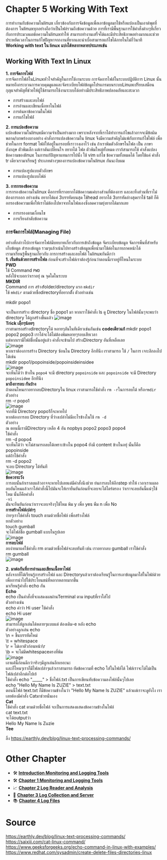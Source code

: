 # Chapter 5 Working With Text
การทำงานกับข้อความในlinux เกี่ยวข้องกับการจัดข้อมูลเพื่อเอาข้อมูลมาใช้หรือแปลงเป็นเอาต์พุตที่ต้องการ ในlinuxทุกอย่างถือว่าเป็นไฟล์รวมถึงข้อความด้วย การที่เรามีพื้นฐานการใช้คำสั่งต่างๆที่เกี่ยวกับการประมวลผลช้อความในlinuxทำให้ สามารถทำงานเสร็จได้และมีประสิทธิภาพอย่างมากและช่วยประหยัดเวลาในการแก้ไขปัญหาจากงานที่ยากและน่าเบื่อสามารถแก้ไขได้ภายในไม่กี่วินาที<br>
**Working with text ใน linux แบ่งได้หลากหลายประเภทเช่น**<br>
## Working With Text In Linux<br>
**1. การจัดการไฟล์**<br>
การจัดการไฟล์ในLinuxหัวใจสำคัญในการใช้งานระบบ
การจัดการไฟล์ในระบบปฏิบัติการ Linux นั้นหมายถึงกระบวนการควบคุมดูแลและจัดระเบียบไฟล์ข้อมูลโปรแกรมบนระบบLinuxเปรียบเสมือนกุญแจสำคัญที่ช่วยให้ผู้ใช้สามารถใช้งานระบบได้อย่างมีประสิทธิภาพปลอดภัยและสะดวก<br>
* การสร้างและลบไฟล์<br>
* การอ่านและเขียนเนื่อหาในไฟล์<br>
* การค้นหาข้อความในไฟล์<br>
* การแก้ไขไฟล์์<br>

**2. การแปลงข้อความ**<br>
แปลงข้อความในlinuxมีความจำเป็นอย่างมาก เพราะหลังจากที่เราได้ทำการแก้ไขแล้วอาจจะมีข้อผิดพลาด/บกพร่องบางอย่าง คำสั่งการแปลงข้อความใน linux จึงมีความสำคัญไม่แพ้กับการแก้ไขไฟล์ เพื่อช่วยในการ format ไฟล์ให้อยู่ในกรอบที่เราวางเอาไว้
เช่น ถ้าเราพิมตัวอักษรในไฟล เป็น ภาษาอังกฤษ ตัวพิมเล็ก แต่เราดันเปลี่ยนใจ อยากได้ ไฟล ตัวพิมใหญ่ทั้งหมด เราก้สามารถใช้ คำสั่งแปลงข้อความของlinux ในการแก้ปัญหาแทนการไปนั้ง ใช้ vim แก้ไข ข้อความทั้งหมดได้ โดยใช้แค่ คำสั่ง tr เดียวเรามาเรียนรู้
ประเภทต่างๆของการแปลงข้อความในlinux กันนะงับผม<br>
* การแปลงรูปแบบตัวอักษร<br>
* การแปลงรูปแบบไฟล์<br>

**3. การกรองข้อความ**<br>
การกรองข้อความในlinux คือการที่เราอยากได้ข้อความแค่บางส่วนที่ต้องการ และละทิ้งส่วนที่เราไม่ต้องการออก อย่างเช่น อยากได้แค่ 3บรรทัดบนสุด ใช้head อยากได้ 3บรรทัดล่างสุดเราใช้ tail ก็คิอกรองข้อความเพิ่อให้เราไม่ต้องไปหาจากในไฟลเองซึ่งลดความยุ่งยากได้มากเลย<br>
* การกรองตามเงื่อนไข<br>
* การเรียงลำดับข้อความ<br>





### การจัดการไฟล์(Managing File)
อย่างที่กล่าวไปการจัดการไฟล์มีบทบาทเกี่ยวกับการเข้าถึงข้อมูล จัดระเบียบข้อมูล จัดการพิ้นที่สำหรับเก็บข้อมูล สำรองข้อมูล รวมๆแล้วเน้นไปทางสร้างข้อมูลเพื่อนำมาใช้ต่อในภายภาคหน้าได้<br>
เรามาเรียนรู้พื้นฐานเกี่ยวกับ การการสร้างและลบไฟล์ ในlinuxกันดีกว่า<br>
**1. เริ่มต้นด้วยการสร้างไฟล**
ก่อนที่จะสร้างไฟล์เราต้องรู้ก่อนว่าตอนนี้เราอยู่ที่ไหนในระบบ<br>
**PWD**<br>
ใช้ Command `PWD`<br>
หลังใช้จะบอกว่าเราอยุ่ ณ จุดใดในระบบ<br>
**MKDIR**<br>
Command การ สร้างfolder/directory แรก `mkdir`<br>
ใช้ `mkdir` ตามด้วยชื่อdirectoryที่อยากตั้้ง
ตัวอย่างเช่น<br>
                
 mkdir popo1

จะเป็นการสร้าง directory ชื่อ popo1 มา
หากเราใช้คำสั่ง ls ดู Directory ในไฟล์นั้นๆจะพบว่า directory ได้ถูกสร้างขึ้นแล้ว
![image](https://github.com/Jxwgame/Monitoring-and-Logging-Tools-Sec-2/assets/118421368/a6b39d8d-6b41-4c3c-9e26-bf450a2f04a5)<br>
**Trick เลฺ็กๆน้อยๆ**<br>
เราสามารถสร้างdirectoryได้ หลายๆอันในทีเดียวเช่นกันเช่น
**codeเดียวแก้** mkdir popo1 popo2 popo3
เราได้จะได้ไม่ต้องพิมหลายๆรอบเสียเวลา<br>
แต่หากเรามีไฟล์ชื่อนั้นอยู่แล้ว คำสั่งจะข้ามไป สร้างDirectory อันที่เหลือเลย<br>
![image](https://github.com/Jxwgame/Monitoring-and-Logging-Tools-Sec-2/assets/118421368/0a259530-2d95-42ec-9012-34c35bd56369)<br>
หากเราต้องการสร้าง Directory ซ้อนใน Directory อีกทีนึง เราสามารถ ใช้ `/` ในการ เจาะลึกลงไปได้เช่น<br>
mkdir popo1/popoinside/popoinsideinsidee<br>
![image](https://github.com/Jxwgame/Monitoring-and-Logging-Tools-Sec-2/assets/118421368/170e2357-07ed-43e5-9fe8-65b8ccd64328)<br>
จะเห็นได้ว่า ข้างใน `popo4` จะมี directory `popoinside` และ `popoinside` จะมี Directory `popoinsidee` อีกทีนึง<br>
**มาถึงการลบ กันบ้าง**<br>
ถ้าตอนไหนเราอยากลบDirectoryใน linux เราสามารถใช้คำสั่ง `rm -r`ในการลบได้ หรือ`rmdir` <br>
ตัวอย่าง<br>
rm -r popo1<br>
![image](https://github.com/Jxwgame/Monitoring-and-Logging-Tools-Sec-2/assets/118421368/1b1197c4-f72a-4fe7-b0b2-83fd4a631dbc)<br>
จากที่มี Directory popo1ก็จะหายไป<br>
หากต้องการลบ Directory ที่ว่างเปล่าไม่มีอะไรข้างในใช้ `rm -d`<br>
ตัวอย่าง<br>
ณ ตอนนี้เรามีDirectory เหลือ 4 อัน nopbys popo2 popo3 popo4<br>
ใช้คำสั่ง<br>
rm -d popo4<br>
จะเห็นได้ว่า จะไม่สามารถลบได้เพราะข้างใน popo4 ยังมี content ข้างในอยุ่ นั้นก็คือ popoinside<br>
แต่ถ้าใช้คำสั่ง<br>
rm -d popo2<br>
จะลบ Directory ได้ทันที<br>
![image](https://github.com/Jxwgame/Monitoring-and-Logging-Tools-Sec-2/assets/118421368/e8bb8f37-749a-4c0d-80da-3145efc9ac7a)<br>
**ข้อควรระวัง**<br>
การลบนั้นถ้าเราลบแล้วอาจจะหายไปเลยแต่มีคำสั่งนึงช่วย ย่นการลบให้อีกstep ทำให้ เวลาเราเผลอลบอันไหนแล้วเราใส่คำสั่งนี้ไปมันจะให้เรายืนยันก่อนที่จะลบจะได้ไตร่ตรอง ว่าเราจะลบอันนี้แน่ๆใช้ไหม นั้นก็คือคำสั่ง<br>
`-vi`<br>
มันจะยืนยันก่อนว่าเราจะลบจริงๆใช้ไหม พิม y เพื่อ yes พืม n เพื่อ No<br>
**การสร้างไฟล์เปล่าๆ**<br>
ง่ายๆเราใช่คำสั่ง touch ตามด้วยชื่อไฟล์ เพื่อสร้างไฟล์<br>
ยกตัวอย่าง<br>
touch gumball<br>
จะได้ไฟล์ชื่อ gumball แบบในรูปเลย<br>
![image](https://github.com/Jxwgame/Monitoring-and-Logging-Tools-Sec-2/assets/118421368/1377ace3-0fc5-4aac-b945-2250694ace9e)<br>
**การลบไฟล์**<br>
ลบง่ายมาแค่ใช้คำสั่ง rm ตามด้วยชื่อไฟล์จะลบทันที เช่น เราอยากลบ gumball เราใช้คำสั่ง<br>
rm gumball<br>
![image](https://github.com/Jxwgame/Monitoring-and-Logging-Tools-Sec-2/assets/118421368/b2c83a57-57d3-40fb-a0a9-17935260926e)<br>

**2. มาต่อกันที่การอ่านและเขียนเนื้อหาไฟล์**<br>
หลังจากที่ได้เรียนรู้การสร้างไฟล์ และ Directoryแล้วเราต้องเรียนรู้ในการเอาข้อมูลมาใส่ในไฟล์ด้วยเพื่อการนำไปใช่ประโยนชน์ที่หลากหลายมากขึ้น<br>
มาเรียนรู้คำสั่ง echo กัน<br>
**Echo**<br>
echo เป็นคำสั่งที่จะแสดงผลผ่านTerminal ตาม inputที่เราใส่ไป<br>
ตัวอย่างเช่น<br>
echo คำว่า Hi user ใช้คำสั่ง<br>
echo Hi user<br>
![image](https://github.com/Jxwgame/Monitoring-and-Logging-Tools-Sec-2/assets/118421368/0e5f1b8d-2586-4b02-8781-3ffc1ae082b1)<br>
สามารถใส่ลูกเล่นได้หลายๆแบบแต่ ต้องเติม-e หลัง echo <br>
ตัวอย่างลูกเล่น echo<br>
\n = ขึ้นบรรทัดใหม่<br>
\t = whitespace<br>
\r = ไม่เอาตัวก่อนหน้า\r<br>
\b = จะไม่มีwhitespaceตรงที่พิม<br>
![image](https://github.com/Jxwgame/Monitoring-and-Logging-Tools-Sec-2/assets/118421368/710572bf-b4ae-480a-84c9-0412e898a0c5)<br>
เอาแค้นี้ก่อนดีกว่าจริงๆมีลูกเล่นอีกเยอะนะ<br>
และก็ไหนๆเราก็มีไฟลเปล่าๆแล้วเราสามารถ ยัดข้อความที่ echo ใส่ในไฟล์ได้ ไฟล์เราจะได้ไม่เป็นไฟล์เปล่าอีกต่อไปเย้<br>
ใช้คำสั่ง echo "_____" > ชื่อไฟล์.txt เป็นการเขียนทับข้อความลงไฟล์นั้นๆไปเลย<br>
echo "Hello My Name Is ZUZIE" > text.txt<br>
ตอนนี้ไฟล์ text.txt ก็มีข้อความข้างในว่า "Hello My Name Is ZUZIE" แล้วแต่เราจะดูยังไง เราเลยต้องมีคำสั่ง Catมาช่วยนั่นเอง<br>
**Cat**<br>
ใช้คำสั่ง cat ตามด้วยชื่อไฟล์ จะเป็นการแสดงแสดงข้อความข้างในไฟล์<br>
cat text.txt<br>
จะได้outputว่า<br>
Hello My Name Is Zuzie<br>
**Tee**<br>












ลิ้ง
https://earthly.dev/blog/linux-text-processing-commands/

# Other Chapter
- 🛠 [**Introduction Monitoring and Logging Tools**](https://github.com/Jxwgame/Monitoring-and-Logging-Tools-Sec-2/blob/main/README.md)
- 🛠 [**Chapter 1 Monitoring and Logging Tools**](https://github.com/Jxwgame/Monitoring-and-Logging-Tools-Sec-2/blob/main/Chapter%201/Readme.md)
- 📈 [**Chapter 2 Log Reader and Analysis**](https://github.com/Jxwgame/Monitoring-and-Logging-Tools-Sec-2/blob/main/Chapter%202/Readme.md)
- 📝 [**Chapter 3 Log Collection and Server**](https://github.com/Jxwgame/Monitoring-and-Logging-Tools-Sec-2/blob/main/Chapter%203/Readme.md)
- 📚 [**Chapter 4 Log Files**](https://github.com/Jxwgame/Monitoring-and-Logging-Tools-Sec-2/blob/main/Chapter%204/Readme.md)

# Source
https://earthly.dev/blog/linux-text-processing-commands/
https://saixiii.com/cat-linux-command/
https://www.geeksforgeeks.org/echo-command-in-linux-with-examples/
https://www.redhat.com/sysadmin/create-delete-files-directories-linux

